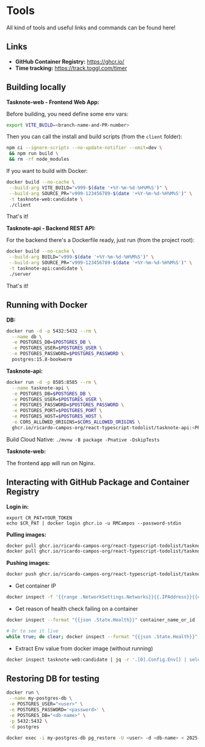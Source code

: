 # Tools

All kind of tools and useful links and commands can be found here!

## Links

- **GitHub Container Registry:** https://ghcr.io/
- **Time tracking:** https://track.toggl.com/timer

## Building locally

**Tasknote-web - Frontend Web App:**

Before building, you need define some env vars:

```bash
export VITE_BUILD=<branch-name-and-PR-number>
```

Then you can call the install and build scripts (from the `client` folder):

```bash
npm ci --ignore-scripts --no-update-notifier --omit=dev \
 && npm run build \
 && rm -rf node_modules
```

If you want to build with Docker:
```bash
docker build --no-cache \
 --build-arg VITE_BUILD="v999-$(date '+%Y-%m-%d-%H%M%S')" \
 --build-arg SOURCE_PR="v999-123456789-$(date '+%Y-%m-%d-%H%M%S')" \
 -t tasknote-web:candidate \
 ./client
```

That's it!

**Tasknote-api - Backend REST API:**

For the backend there's a Dockerfile ready, just run (from the project root):

```bash
docker build --no-cache \
 --build-arg BUILD="v999-$(date '+%Y-%m-%d-%H%M%S')" \
 --build-arg SOURCE_PR="v999-123456789-$(date '+%Y-%m-%d-%H%M%S')" \
 -t tasknote-api:candidate \
 ./server
```

That's it!

## Running with Docker

**DB:**

```bash
docker run -d -p 5432:5432 --rm \
  --name db \
  -e POSTGRES_DB=$POSTGRES_DB \
  -e POSTGRES_USER=$POSTGRES_USER \
  -e POSTGRES_PASSWORD=$POSTGRES_PASSWORD \
  postgres:15.8-bookworm
```

**Tasknote-api:**

```bash
docker run -d -p 8585:8585 --rm \
  --name tasknote-api \
  -e POSTGRES_DB=$POSTGRES_DB \
  -e POSTGRES_USER=$POSTGRES_USER \
  -e POSTGRES_PASSWORD=$POSTGRES_PASSWORD \
  -e POSTGRES_PORT=$POSTGRES_PORT \
  -e POSTGRES_HOST=$POSTGRES_HOST \
  -e CORS_ALLOWED_ORIGINS=$CORS_ALLOWED_ORIGINS \
  ghcr.io/ricardo-campos-org/react-typescript-todolist/tasknote-api:<PR-Number>
```

Build Cloud Native: `./mvnw -B package -Pnative -DskipTests`

**Tasknote-web:**

The frontend app will run on Nginx.

## Interacting with GitHub Package and Container Registry

**Login in:**

```
export CR_PAT=YOUR_TOKEN
echo $CR_PAT | docker login ghcr.io -u RMCampos --password-stdin
```

**Pulling images:**

```sh
docker pull ghcr.io/ricardo-campos-org/react-typescript-todolist/tasknote-web:50
docker pull ghcr.io/ricardo-campos-org/react-typescript-todolist/tasknote-api:50
```

**Pushing images:**
```sh
docker push ghcr.io/ricardo-campos-org/react-typescript-todolist/tasknote-api:316
```

- Get container IP

```sh
docker inspect -f '{{range .NetworkSettings.Networks}}{{.IPAddress}}{{end}}' db
```

- Get reason of health check failing on a container
```sh
docker inspect --format "{{json .State.Health}}" container_name_or_id | jq

# Or to see it live
while true; do clear; docker inspect --format "{{json .State.Health}}" tasknote-api | jq; sleep 1; done
```

- Extract Env value from docker image (without running)
```bash
docker inspect tasknote-web:candidate | jq -r '.[0].Config.Env[] | select(startswith("SOURCE_PR="))' | sed -n 's/SOURCE_PR=\(v[0-9]*\).*/\1/p'
```

## Restoring DB for testing

```bash
docker run \
 --name my-postgres-db \
 -e POSTGRES_USER="<user>" \
 -e POSTGRES_PASSWORD='<password>' \
 -e POSTGRES_DB="<db-name>" \
 -p 5432:5432 \
 -d postgres
```

```bash
docker exec -i my-postgres-db pg_restore -U <user> -d <db-name> < 2025-04-26T20_00_00.114Z.sql

```
